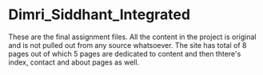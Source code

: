 # Dimri_Siddhant_Integrated


These are the final assignment files. All the content in the project is original and is not pulled out from any source whatsoever.
The site has total of 8 pages out of which 5 pages are dedicated to content and then thtere's index, contact and about pages as well.
